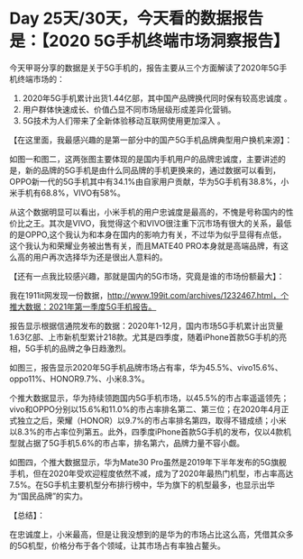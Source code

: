 # Day 25天/30天，今天看的数据报告是：【2020 5G手机终端市场洞察报告】



今天甲哥分享的数据是关于5G手机的，报告主要从三个方面解读了2020年5G手机终端市场的：

1. 2020年5G手机累计出货1.44亿部，其中国产品牌换代同时保有较高忠诚度 。
2. 用户群体快速成长、价值凸显不同市场层级形成差异化营销。
3. 5G技术为人们带来了全新体验移动互联网使用更加深入 。



【在这里面，我最感兴趣的是第一部分中的国产5G手机品牌典型用户换机来源】：

如图一和图二，这两张图主要体现的是国内手机用户的品牌忠诚度，主要讲述的是，新的品牌的5G手机是由什么同品牌的手机更换来的，通过数据可以看到，OPPO新一代的5G手机其中有34.1%由自家用户贡献，华为5G手机有38.8%，小米手机有68.8%，VIVO有58%。

从这个数据明显可以看出，小米手机的用户忠诚度是最高的，不愧是号称国内的性价比之王。其次是VIVO，我觉得这个和VIVO很注重下沉市场有很大的关系，最低的是OPPO,这个我认为和本身在国内的影响力有关，不过华为似乎显得有点低，这个我认为和荣耀业务被出售有关，而且MATE40 PRO本身就是高端品牌，有这么高的用户再次选择华为还是很出人意料的。



【还有一点我比较感兴趣，那就是国内的5G市场，究竟是谁的市场份额最大】：

我在1911it网发现一份数据，http://www.199it.com/archives/1232467.html，个推大数据：2021年第一季度5G手机报告。

报告显示根据信通院发布的数据：2020年1-12月，国内市场5G手机累计出货量1.63亿部、上市新机型累计218款。尤其是四季度，随着iPhone首款5G手机的亮相，5G手机的品牌之争日趋激烈。

如图三，报告显示2020年5G手机品牌市场占有率，华为45.5%、vivo15.6%、oppo11%、HONOR9.7%、小米8.3%。

个推大数据显示，华为持续领跑国内5G手机市场，以45.5%的市占率遥遥领先；vivo和OPPO分别以15.6%和11.0%的市占率排名第二、第三位；在2020年4月正式独立之后，荣耀（HONOR）以9.7%的市占率排名第四，取得不错成绩；小米以8.3%的市占率位列第五。此外，四季度iPhone首款5G手机的发布，仅以4款机型就占据了5G手机5.6%的市占率，排名第六，品牌力量不容小觑。

如图四，个推大数据显示，华为Mate30 Pro虽然是2019年下半年发布的5G旗舰手机，但在2020年受欢迎程度依然不减，成为了2020年最热门机型，市占率高达7.5%。在5G手机主要机型分布排行榜中，华为旗下的机型最多，也显示出华为“国民品牌”的实力。

【总结】：

在忠诚度上，小米最高，但是让我没想到的是华为的市场占比这么高，凭借其众多的5G机型，价格分布于各个领域，让其市场占有率独占鳌头。
